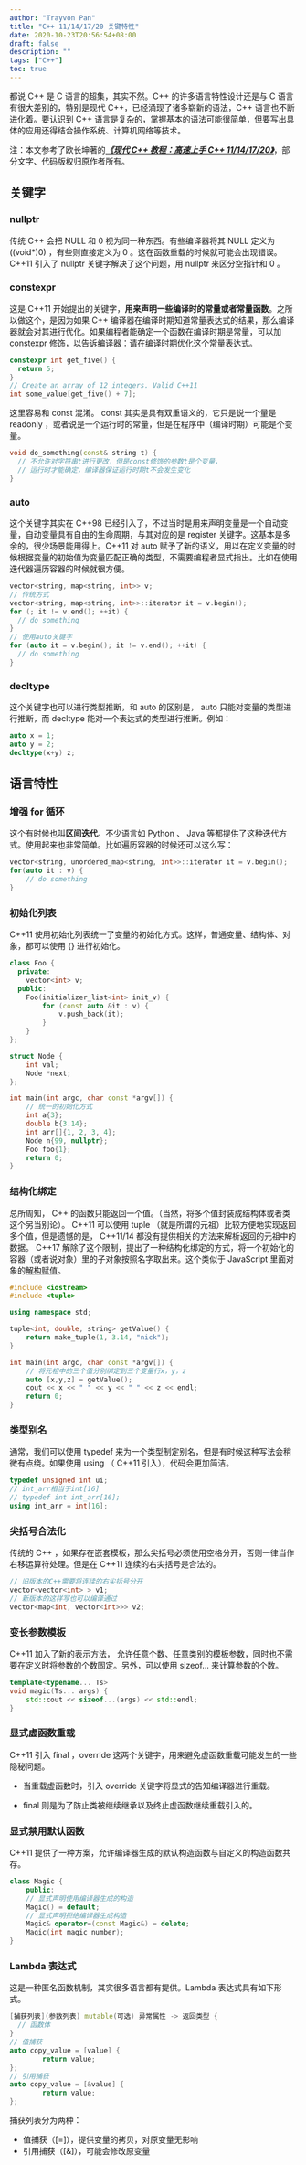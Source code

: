 ```yaml
---
author: "Trayvon Pan"
title: "C++ 11/14/17/20 关键特性"
date: 2020-10-23T20:56:54+08:00
draft: false
description: ""
tags: ["C++"]
toc: true
---
```


都说 C++ 是 C 语言的超集，其实不然。C++ 的许多语言特性设计还是与 C 语言有很大差别的，特别是现代 C++，已经涌现了诸多崭新的语法，C++ 语言也不断进化着。要认识到 C++ 语言是复杂的，掌握基本的语法可能很简单，但要写出具体的应用还得结合操作系统、计算机网络等技术。

注：本文参考了欧长坤著的[<b><i>《现代 C++ 教程：高速上手 C++ 11/14/17/20》</i></b>](https://changkun.de/modern-cpp/)，部分文字、代码版权归原作者所有。

<!--more-->

 ## 关键字

 ### nullptr

传统 C++ 会把 NULL 和 0 视为同一种东西。有些编译器将其 NULL 定义为 ((void*)0) ，有些则直接定义为 0 。这在函数重载的时候就可能会出现错误。C++11 引入了 nullptr 关键字解决了这个问题，用 nullptr 来区分空指针和 0 。

### constexpr

这是 C++11 开始提出的关键字，**用来声明一些编译时的常量或者常量函数**。之所以做这个，是因为如果 C++ 编译器在编译时期知道常量表达式的结果，那么编译器就会对其进行优化。如果编程者能确定一个函数在编译时期是常量，可以加 constexpr 修饰，以告诉编译器：请在编译时期优化这个常量表达式。
```cpp
constexpr int get_five() {
  return 5;
}
// Create an array of 12 integers. Valid C++11
int some_value[get_five() + 7]; 
```

这里容易和 const 混淆。 const 其实是具有双重语义的，它只是说一个量是 readonly ，或者说是一个运行时的常量，但是在程序中（编译时期）可能是个变量。

```cpp
void do_something(const& string t) {
  // 不允许对字符串t进行更改，但是const修饰的参数t是个变量，
  // 运行时才能确定，编译器保证运行时期t不会发生变化
}
```

 ### auto

这个关键字其实在 C++98 已经引入了，不过当时是用来声明变量是一个自动变量，自动变量具有自由的生命周期，与其对应的是 register 关键字。这基本是多余的，很少场景能用得上。C++11 对 auto 赋予了新的语义，用以在定义变量的时候根据变量的初始值为变量匹配正确的类型，不需要编程者显式指出。比如在使用迭代器遍历容器的时候就很方便。

```cpp
vector<string, map<string, int>> v;
// 传统方式
vector<string, map<string, int>>::iterator it = v.begin();
for (; it != v.end(); ++it) {
  // do something
}
// 使用auto关键字
for (auto it = v.begin(); it != v.end(); ++it) {
  // do something
}
```

 ### decltype

这个关键字也可以进行类型推断，和 auto 的区别是， auto 只能对变量的类型进行推断，而 decltype 能对一个表达式的类型进行推断。例如：

```cpp
auto x = 1;
auto y = 2;
decltype(x+y) z;
```

## 语言特性

 ### 增强 for 循环

这个有时候也叫**区间迭代**。不少语言如 Python 、 Java 等都提供了这种迭代方式。使用起来也非常简单。比如遍历容器的时候还可以这么写：

```cpp
vector<string, unordered_map<string, int>>::iterator it = v.begin();
for(auto it : v) {
	// do something
}
```  

 ### 初始化列表

 C++11 使用初始化列表统一了变量的初始化方式。这样，普通变量、结构体、对象，都可以使用 {} 进行初始化。

```cpp
class Foo {
  private:
    vector<int> v;
  public:
    Foo(initializer_list<int> init_v) {
        for (const auto &it : v) {
            v.push_back(it);
        }
    }
};

struct Node {
    int val;
    Node *next;
};

int main(int argc, char const *argv[]) {
    // 统一的初始化方式
    int a{3};
    double b{3.14};
    int arr[]{1, 2, 3, 4};
    Node n{99, nullptr};
    Foo foo{1};
    return 0;
}
```

 ### 结构化绑定

总所周知， C++ 的函数只能返回一个值。（当然，将多个值封装成结构体或者类这个另当别论）。 C++11 可以使用 tuple （就是所谓的元祖）比较方便地实现返回多个值，但是遗憾的是， C++11/14 都没有提供相关的方法来解析返回的元祖中的数据。 C++17 解除了这个限制，提出了一种结构化绑定的方式，将一个初始化的容器（或者说对象）里的子对象按照名字取出来。这个类似于 JavaScript 里面对象的[解构赋值](https://developer.mozilla.org/zh-CN/docs/Web/JavaScript/Reference/Operators/Destructuring_assignment)。

```cpp
#include <iostream>
#include <tuple>

using namespace std;

tuple<int, double, string> getValue() { 
    return make_tuple(1, 3.14, "nick"); 
}

int main(int argc, char const *argv[]) {
  	// 将元祖中的三个值分别绑定到三个变量行x，y，z
    auto [x,y,z] = getValue();
    cout << x << " " << y << " " << z << endl;
    return 0;
}
```

### 类型别名

通常，我们可以使用 typedef 来为一个类型制定别名，但是有时候这种写法会稍微有点绕。如果使用 using （ C++11 引入），代码会更加简洁。

```cpp
typedef unsigned int ui;
// int_arr相当于int[16]
// typedef int int_arr[16];
using int_arr = int[16];
```

 ### 尖括号合法化

传统的 C++ ，如果存在嵌套模板，那么尖括号必须使用空格分开，否则一律当作右移运算符处理。但是在 C++11 连续的右尖括号是合法的。

```cpp
// 旧版本的C++需要将连续的右尖括号分开
vector<vector<int> > v1;
// 新版本的这样写也可以编译通过
vector<map<int, vector<int>>> v2;
```

### 变长参数模板

C++11  加入了新的表示方法， 允许任意个数、任意类别的模板参数，同时也不需要在定义时将参数的个数固定。另外，可以使用  sizeof... 来计算参数的个数。

```cpp
template<typename... Ts>
void magic(Ts... args) {
    std::cout << sizeof...(args) << std::endl;
}
```

 ### 显式虚函数重载

 C++11 引入 final ，override 这两个关键字，用来避免虚函数重载可能发生的一些隐秘问题。

- 当重载虚函数时，引入  override  关键字将显式的告知编译器进行重载。

- final  则是为了防止类被继续继承以及终止虚函数继续重载引入的。


 ### 显式禁用默认函数

C++11 提供了一种方案，允许编译器生成的默认构造函数与自定义的构造函数共存。

```cpp
class Magic {
    public:
    // 显式声明使用编译器生成的构造
    Magic() = default; 
    // 显式声明拒绝编译器生成构造
    Magic& operator=(const Magic&) = delete; 
    Magic(int magic_number);
}
```

 ### Lambda 表达式

这是一种匿名函数机制，其实很多语言都有提供。Lambda 表达式具有如下形式。

```cpp
[捕获列表](参数列表) mutable(可选) 异常属性 -> 返回类型 {
  // 函数体
}
// 值捕获
auto copy_value = [value] {
        return value;
};
// 引用捕获
auto copy_value = [&value] {
        return value;
};
```

捕获列表分为两种：
- 值捕获（[=]），提供变量的拷贝，对原变量无影响
- 引用捕获（[&]），可能会修改原变量

